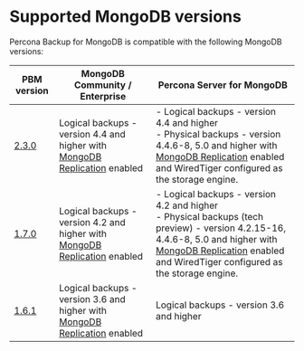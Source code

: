 # Supported MongoDB versions

Percona Backup for MongoDB is compatible with the following MongoDB versions:

| PBM version | MongoDB Community / Enterprise | Percona Server for MongoDB|
| ----------- |------------------------------- | ------------------------- |
| [2.3.0](../release-notes/2.3.0.md)              | Logical backups - version 4.4 and higher with [MongoDB Replication](https://docs.mongodb.com/manual/replication/) enabled| - Logical backups - version 4.4 and higher <br> - Physical backups -  version 4.4.6-8, 5.0 and higher with [MongoDB Replication](https://docs.mongodb.com/manual/replication/) enabled and WiredTiger configured as the storage engine.|
| [1.7.0](../release-notes/1.7.0.md)              | Logical backups - version 4.2 and higher with [MongoDB Replication](https://docs.mongodb.com/manual/replication/) enabled| - Logical backups - version 4.2 and higher <br> - Physical backups (tech preview) -  version 4.2.15-16, 4.4.6-8, 5.0 and higher with [MongoDB Replication](https://docs.mongodb.com/manual/replication/) enabled and WiredTiger configured as the storage engine.
| [1.6.1](../release-notes/1.6.1.md)              | Logical backups - version 3.6 and higher with [MongoDB Replication](https://docs.mongodb.com/manual/replication/) enabled| Logical backups - version 3.6 and higher|

